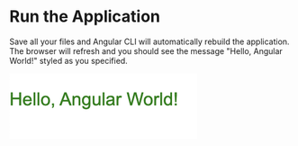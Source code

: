 # Run the Application

Save all your files and Angular CLI will automatically rebuild the application. The browser will refresh and you should see the message "Hello, Angular World!" styled as you specified.

![effect](./assets/lab-create-anguler-project.png)
